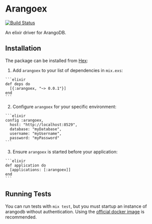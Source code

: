 # Arangoex

[![Build Status](https://travis-ci.org/austinsmorris/arangoex.svg?branch=master)](https://travis-ci.org/austinsmorris/arangoex)

An elixir driver for ArangoDB.

## Installation

The package can be installed from [Hex](https://hex.pm/packages/arangoex):

  1. Add `arangoex` to your list of dependencies in `mix.exs`:

    ```elixir
    def deps do
      [{:arangoex, "~> 0.0.1"}]
    end
    ```

  2. Configure `arangoex` for your specific environment:

    ```elixir
    config :arangoex,
      host: "http://localhost:8529",
      database: "myDatabase",
      username: "myUsername",
      password: "myPassword"
    ```

  3. Ensure `arangoex` is started before your application:

    ```elixir
    def application do
      [applications: [:arangoex]]
    end
    ```

## Running Tests

You can run tests with `mix test`, but you must startup an instance of
arangodb without authentication. Using
the [official docker image](https://hub.docker.com/_/arangodb/) is
recommended.
